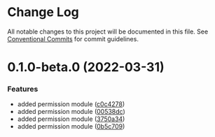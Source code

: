 # Change Log

All notable changes to this project will be documented in this file.
See [Conventional Commits](https://conventionalcommits.org) for commit guidelines.

# 0.1.0-beta.0 (2022-03-31)


### Features

* added permission module ([c0c4278](https://github.com/Karthikmani345/lerna-monorepo/commit/c0c4278b927f277c66bab08183130840fadfe39d))
* added permission module ([00538dc](https://github.com/Karthikmani345/lerna-monorepo/commit/00538dccbcebb1158d75b501a74d1bfcdff61e6e))
* added permission module ([3750a34](https://github.com/Karthikmani345/lerna-monorepo/commit/3750a346a4a288445ee9d662f871764c2895df12))
* added permission module ([0b5c709](https://github.com/Karthikmani345/lerna-monorepo/commit/0b5c709fc7135387e6178ff0daf28a18121b2e2f))
